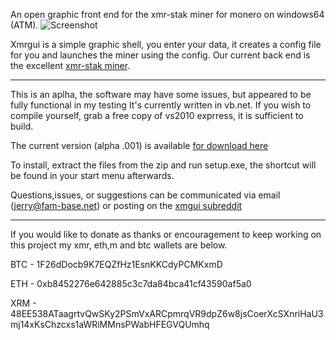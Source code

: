   An open graphic front end for the xmr-stak miner for monero on windows64 (ATM). 
![Screenshot](https://i.imgur.com/IFH0AtT.png "Picture of xmrgui") 
      
      
Xmrgui is a simple graphic shell, you enter your data, it creates a config file for you and launches the miner using the config.
Our current back end is the excellent [xmr-stak  miner](https://github.com/fireice-uk/xmr-stak).  
 
 ____
      
   This is an aplha, the software may have some issues, but appeared to be fully functional in my testing
It's currently written in vb.net. If you wish to compile yourself, grab a free copy of vs2010 exprress, it is sufficient to build.

   The current version (alpha .001) is available [for download here](https://github.com/jerrimus/xmrgui/releases)
  
  To install, extract the files from the zip and run setup.exe, the shortcut will be found in your start menu afterwards.
 
  Questions,issues, or suggestions can be communicated via email (jerry@fam-base.net) or posting on the [xmgui subreddit](https://www.reddit.com/r/XMGUI)
  
  ____

If you would like to donate as thanks or encouragement to keep working on this project my xmr, eth,m and btc wallets are below.

BTC - 1F26dDocb9K7EQZfHz1EsnKKCdyPCMKxmD

ETH - 0xb8452276e642885c3c7da84bca41cf43590af5a0

XRM - 48EE538ATaagrtvQwSKy2PSmVxARCpmrqVR9dpZ6w8jsCoerXcSXnriHaU3mj14xKsChzcxs1aWRiMMnsPWabHFEGVQUmhq
